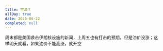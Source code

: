 ```yaml
---
title: 空油？
allDay: true
date: 2025-06-22
completed: null
---
```


周末都是美国袭击伊朗核设施的新闻，上周五也有打击的预期，但是油价没涨；这样明天就看，如果油价不能高涨，就开空

